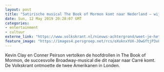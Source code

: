 ```yaml
---
layout: post
title: "Satirische musical The Book of Mormon komt naar Nederland – wij spraken de hoofdrolspelers"
date: Sun, 12 May 2019 20:28:07 GMT
categories: 
- entertainment 
- cultuur 
externe_link: "https://www.volkskrant.nl/nieuws-achtergrond/weet-je-het-zijn-aardige-mensen-de-mormonen~b6073056/"
feature_image: "https://images4.persgroep.net/rcs/oXuknxYUX-JOwGftjP3v8ZWRj1U/diocontent/147550013/_focus/0.5/0.5/_fill/320/320?appId=93a17a8fd81db0de025c8abd1cca1279&quality=0.85"
---
```


Kevin Clay en Conner Peirson vertolken de hoofdrollen in The Book of Mormon, de succesvolle Broadway-musical die dit najaar naar Carré komt. De Volkskrant ontmoette de twee Amerikanen in Londen.
